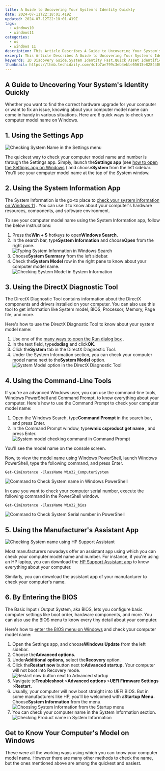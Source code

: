 ```yaml
---
title: A Guide to Uncovering Your System's Identity Quickly
date: 2024-07-11T22:18:01.419Z
updated: 2024-07-12T22:18:01.419Z
tags:
  - windows10
  - windows11
categories:
  - os
  - windows 11
description: This Article Describes A Guide to Uncovering Your System's Identity Quickly
excerpt: This Article Describes A Guide to Uncovering Your System's Identity Quickly
keywords: ID Discovery Guide,System Identity Fast,Quick Asset Identification,Resource Name Retrieval,Login Verification Steps,Unveil OS Info Swiftly,Accurate System Recognition
thumbnail: https://thmb.techidaily.com/4c1b7ae799c3eb4ebbe55615e8284400f0c118d4f2fc06cbee13880f73f171b3.jpg
---
```


## A Guide to Uncovering Your System's Identity Quickly

 Whether you want to find the correct hardware upgrade for your computer or want to fix an issue, knowing about your computer model name can come in handy in various situations. Here are 6 quick ways to check your computer model name on Windows.

## 1\. Using the Settings App

![Checking System Name in the Settings menu](https://static1.makeuseofimages.com/wordpress/wp-content/uploads/2023/01/system-name.jpg)

 The quickest way to check your computer model name and number is through the Settings app. Simply, launch the**Settings app** (see [how to open the Settings app on Windows](https://www.makeuseof.com/windows-ways-to-open-system-settings/) ) and choose**System** from the left sidebar. You'll see your computer model name at the top of the System window.

## 2\. Using the System Information App

 The System Information is the go-to place to [check your system information on Windows 11](https://www.makeuseof.com/windows-11-check-system-information/) . You can use it to know about your computer's hardware resources, components, and software environment.

 To see your computer model name using the System Information app, follow the below instructions:

1. Press the**Win + S** hotkeys to open**Windows Search.**
2. In the search bar, type**System Information** and choose**Open** from the right pane.  
![Typing System Information in Windows Search](https://static1.makeuseofimages.com/wordpress/wp-content/uploads/2023/01/system-information.jpg)
3. Choose**System Summary** from the left sidebar.
4. Check the**System Model** row in the right pane to know about your computer model name.  
![Checking System Model in System Information](https://static1.makeuseofimages.com/wordpress/wp-content/uploads/2023/01/system-model.jpg)

## 3\. Using the DirectX Diagnostic Tool

 The DirectX Diagnostic Tool contains information about the DirectX components and drivers installed on your computer. You can also use this tool to get information like System model, BIOS, Processor, Memory, Page file, and more.

 Here's how to use the DirectX Diagnostic Tool to know about your system model name:

1. Use one of the [many ways to open the Run dialog box](https://www.makeuseof.com/windows-open-run-command-dialog-box/) .
2. In the text field, type**dxdiag** and click**OK.**
3. Click the**System** tab in the DirectX Diagnostic Tool.
4. Under the System Information section, you can check your computer model name next to the**System Model** option.  
![System Model option in the DirectX Diagnostic Tool](https://static1.makeuseofimages.com/wordpress/wp-content/uploads/2023/01/system-model-option.jpg)

## 4\. Using the Command-Line Tools

 If you're an advanced Windows user, you can use the command-line tools, Windows PowerShell and Command Prompt, to know everything about your computer. Here's how to use the Command Prompt to check your computer model name:

1. Open the Windows Search, type**Command Prompt** in the search bar, and press Enter.
2. In the Command Prompt window, type**wmic csproduct get name** , and press Enter.  
![System model checking command in Command Prompt](https://static1.makeuseofimages.com/wordpress/wp-content/uploads/2023/01/system-model-checking-command.jpg)

You'll see the model name on the console screen.

 Now, to view the model name using Windows PowerShell, launch Windows PowerShell, type the following command, and press Enter.

`Get-CimInstance -ClassName Win32_ComputerSystem`

![Command to Check System name in Windows PowerShell](https://static1.makeuseofimages.com/wordpress/wp-content/uploads/2023/01/command-to-check-system-name.jpg)

 In case you want to check your computer serial number, execute the following command in the PowerShell window.

`Get-CimInstance -ClassName Win32_bios`

![Command to Check System Serial number in PowerShell](https://static1.makeuseofimages.com/wordpress/wp-content/uploads/2023/01/command-to-check-system-serial-number.jpg)

## 5\. Using the Manufacturer's Assistant App

![Checking System name using HP Support Assistant](https://static1.makeuseofimages.com/wordpress/wp-content/uploads/2023/01/hp-support-assistant.jpg)

 Most manufacturers nowadays offer an assistant app using which you can check your computer model name and number. For instance, if you're using an HP laptop, you can download the [HP Support Assistant app](https://support.hp.com/us-en/help/hp-support-assistant) to know everything about your computer.

 Similarly, you can download the assistant app of your manufacturer to check your computer's name.

## 6\. By Entering the BIOS

 The Basic Input / Output System, aka BIOS, lets you configure basic computer settings like boot order, hardware components, and more. You can also use the BIOS menu to know every tiny detail about your computer.

 Here's how to [enter the BIOS menu on Windows](https://www.makeuseof.com/tag/enter-bios-computer/) and check your computer model name:

1. Open the Settings app, and choose**Windows Update** from the left sidebar.
2. Choose the**Advanced options.**
3. Under**Additional options,** select the**Recovery** option.
4. Click the**Restart now** button next to**Advanced startup.** Your computer will not boot into Recovery mode.  
![Restart now button next to Advanced startup](https://static1.makeuseofimages.com/wordpress/wp-content/uploads/2023/01/restart-now-button.jpg)
5. Navigate to**Troubleshoot** \>**Advanced options** \>**UEFI Firmware Settings** \>**Restart.**
6. Usually, your computer will now boot straight into UEFI BIOS. But in some manufacturers like HP, you'll be welcomed with a**Startup** **Menu.** Choose**System Information** from the menu.  
![Choosing System Information from the Startup menu](https://static1.makeuseofimages.com/wordpress/wp-content/uploads/2023/01/choosing-system-information.JPG)
7. You can check your computer name in the System Information section.  
![Checking Product name in System Information](https://static1.makeuseofimages.com/wordpress/wp-content/uploads/2023/01/checking-product-name.JPG)

## Get to Know Your Computer's Model on Windows

 These were all the working ways using which you can know your computer model name. However there are many other methods to check the name, but the ones mentioned above are among the quickest and easiest.

<ins class="adsbygoogle"
     style="display:block"
     data-ad-format="autorelaxed"
     data-ad-client="ca-pub-7571918770474297"
     data-ad-slot="1223367746"></ins>



<ins class="adsbygoogle"
     style="display:block"
     data-ad-client="ca-pub-7571918770474297"
     data-ad-slot="8358498916"
     data-ad-format="auto"
     data-full-width-responsive="true"></ins>




